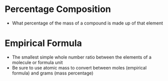 # Percentage Composition

- What percentage of the mass of a compound is made up of that element

# Empirical Formula

- The smallest simple whole number ratio between the elements of a molecule or formula unit
- Be sure to use atomic mass to convert between moles (empirical formula) and grams (mass percentage)

